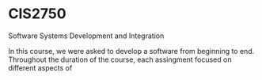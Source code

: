 # CIS2750
Software Systems Development and Integration

In this course, we were asked to develop a software from beginning to end. Throughout the duration of the course, each assingment focused on different aspects of 
